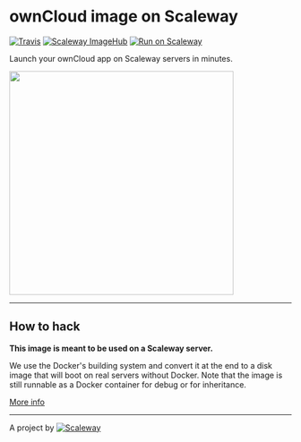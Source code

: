 # ownCloud image on Scaleway

[![Travis](https://img.shields.io/travis/scaleway-community/scaleway-owncloud.svg)](https://travis-ci.org/scaleway-community/scaleway-owncloud)
[![Scaleway ImageHub](https://img.shields.io/badge/ImageHub-view-ff69b4.svg)](https://hub.scaleway.com/owncloud.html)
[![Run on Scaleway](https://img.shields.io/badge/Scaleway-run-69b4ff.svg)](https://cloud.scaleway.com/#/servers/new?image=e22a5d54-ecb5-4fdd-a130-a473737ff7ab)

Launch your ownCloud app on Scaleway servers in minutes.


<img src="http://upload.wikimedia.org/wikipedia/commons/b/b6/OwnCloud2-Logo.svg" width="400px" />

---

## How to hack

**This image is meant to be used on a Scaleway server.**

We use the Docker's building system and convert it at the end to a disk image that will boot on real servers without Docker. Note that the image is still runnable as a Docker container for debug or for inheritance.

[More info](https://github.com/scaleway/image-builder)

---

A project by [![Scaleway](https://avatars1.githubusercontent.com/u/5185491?v=3&s=42)](https://www.scaleway.com/)
